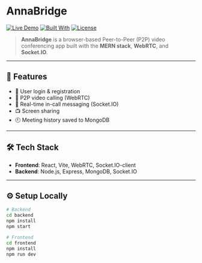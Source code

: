 # AnnaBridge

[![Live Demo](https://img.shields.io/badge/Live-AnnaBridge-green?style=for-the-badge)](https://annabridgefronten.onrender.com)
[![Built With](https://img.shields.io/badge/Built%20With-MERN-blue?style=for-the-badge&logo=react)](https://github.com/Shruti0534/AnnaBridge)
[![License](https://img.shields.io/github/license/Shruti0534/AnnaBridge?style=for-the-badge)](https://choosealicense.com/licenses/mit/)

> **AnnaBridge** is a browser-based Peer-to-Peer (P2P) video conferencing app built with the **MERN stack**, **WebRTC**, and **Socket.IO**.

---

## 🚀 Features

- 🔐 User login & registration  
- 🎥 P2P video calling (WebRTC)  
- 💬 Real-time in-call messaging (Socket.IO)  
- 📺 Screen sharing  
- 🕘 Meeting history saved to MongoDB  

---

## 🛠️ Tech Stack

- **Frontend**: React, Vite, WebRTC, Socket.IO-client  
- **Backend**: Node.js, Express, MongoDB, Socket.IO  

---

## ⚙️ Setup Locally

```bash
# Backend
cd backend
npm install
npm start

# Frontend
cd frontend
npm install
npm run dev
